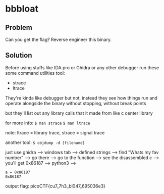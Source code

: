 # bbbloat

## Problem

Can you get the flag? Reverse engineer this binary.

## Solution

Before using stuffs like IDA pro or Ghidra or any other debugger run these some command utilities tool:
- strace
- ltrace

They're kinda like debugger but not, instead they see how things run and operate alongside the binary without stopping, without break points

but they'll list out any library calls that it made from like c center library

for more info: `$ man strace` `$ man ltrace`

note: ltrace = library trace, strace = signal trace

another tool: `$ objdump -d [filename]`

just use ghidra --> windows tab --> defined strings --> find "Whats my fav number" --> go there --> go to the function --> see the disassembled c --> you'll get 0x86187 --> python3 -->

```
a = 0x86187
0x86187
```

output flag: picoCTF{cu7_7h3_bl047_695036e3}